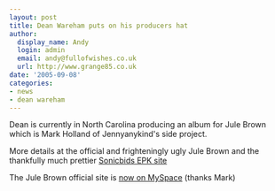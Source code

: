 ```yaml
---
layout: post
title: Dean Wareham puts on his producers hat
author:
  display_name: Andy
  login: admin
  email: andy@fullofwishes.co.uk
  url: http://www.grange85.co.uk
date: '2005-09-08'
categories:
- news
- dean wareham
---
```

Dean is currently in North Carolina producing an album for Jule Brown which is
Mark Holland of Jennyanykind's side project.

More details at the official and frighteningly ugly Jule Brown and
the thankfully much prettier [Sonicbids EPK
site](https://web.archive.org/web/20050908+/http://www.sonicbids.com/epk/epk.asp?epk_id=12932)

The Jule Brown official site is [now on
MySpace](https://web.archive.org/web/20050908+/http://www.myspace.com/julebrown) (thanks Mark)


